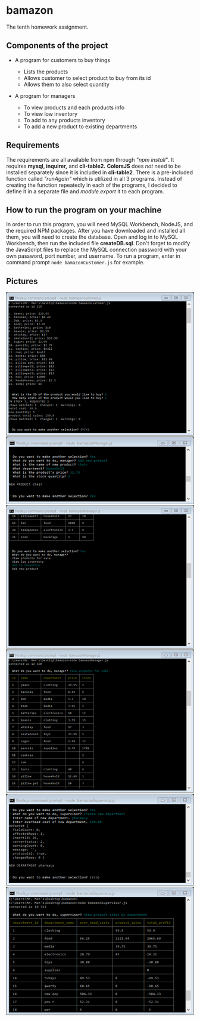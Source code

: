 # bamazon
The tenth homework assignment.


## Components of the project

* A program for customers to buy things
  * Lists the products
  * Allows customer to select product to buy from its id
  * Allows them to also select quantity

* A program for managers
  * To view products and each products info
  * To view low inventory
  * To add to any products inventory
  * To add a new product to existing departments

## Requirements

The requirements are all available from npm through *"npm install"*.
It requires **mysql, inquirer,** and **cli-table2.**
**ColorsJS** does *not* need to be installed separately since it is included in **cli-table2**.
There is a pre-included function called *"runAgain"* which is utilized in all 3 programs.
Instead of creating the function repeatedly in each of the programs, I decided to define it in a separate file and *module.export* it to each program.

## How to run the program on your machine

In order to run this program, you will need MySQL Workbench, NodeJS, and the required NPM packages.
After you have downloaded and installed all them, you will need to create the database.
Open and log in to MySQL Workbench, then run the included file **createDB.sql**.
Don't forget to modify the JavaScript files to replace the MySQL connection password with your own password, port number, and username.
To run a program, enter in command prompt `node bamazonCustomer.js` for example.

## Pictures

![customer buying product](/images/customer_buying.png)
![manager adding product](/images/manager_adding.png)
![manager options menu](/images/manager_menu.png)
![manager viewing products](/images/manager_viewing.png)
![supervisor adding department](/images/supervisor_adding.png)
![supervisor viewing departments](/images/supervisor_viewing.png)
